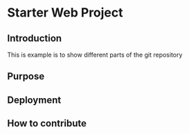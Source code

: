 # Starter Web Project

## Introduction

This is example is to show different parts of the git repository

## Purpose

## Deployment

## How to contribute
